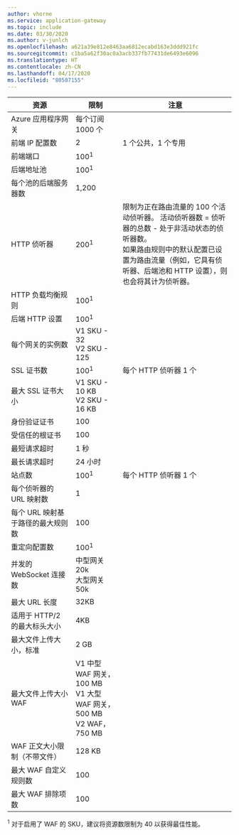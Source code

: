 ```yaml
---
author: vhorne
ms.service: application-gateway
ms.topic: include
ms.date: 03/30/2020
ms.author: v-junlch
ms.openlocfilehash: a621a39e812e8463aa6812ecabd163e3ddd921fc
ms.sourcegitcommit: c1ba5a62f30ac0a3acb337fb77431de6493e6096
ms.translationtype: HT
ms.contentlocale: zh-CN
ms.lasthandoff: 04/17/2020
ms.locfileid: "80587155"
---
```

| 资源 | 限制 | 注意 |
| --- | --- | --- |
| Azure 应用程序网关 |每个订阅 1000 个 | |
| 前端 IP 配置数 |2 |1 个公共，1 个专用 |
| 前端端口 |100<sup>1</sup> | |
| 后端地址池 |100<sup>1</sup> | |
| 每个池的后端服务器数 |1,200 | |
| HTTP 侦听器 |200<sup>1</sup> |限制为正在路由流量的 100 个活动侦听器。 活动侦听器数 = 侦听器的总数 - 处于非活动状态的侦听器数。<br>如果路由规则中的默认配置已设置为路由流量（例如，它具有侦听器、后端池和 HTTP 设置），则也会将其计为侦听器。|
| HTTP 负载均衡规则 |100<sup>1</sup> | |
| 后端 HTTP 设置 |100<sup>1</sup> | |
| 每个网关的实例数 |V1 SKU - 32<br>V2 SKU - 125 | |
| SSL 证书数 |100<sup>1</sup> |每个 HTTP 侦听器 1 个 |
| 最大 SSL 证书大小 |V1 SKU - 10 KB<br>V2 SKU - 16 KB| |
| 身份验证证书 |100 | |
| 受信任的根证书 |100 | |
| 最短请求超时 |1 秒 | |
| 最长请求超时 |24 小时 | |
| 站点数 |100<sup>1</sup> |每个 HTTP 侦听器 1 个 |
| 每个侦听器的 URL 映射数 |1 | |
| 每个 URL 映射基于路径的最大规则数|100||
| 重定向配置数 |100<sup>1</sup>| |
| 并发的 WebSocket 连接数 |中型网关 20k<br> 大型网关 50k| |
| 最大 URL 长度|32KB| |
| 适用于 HTTP/2 的最大标头大小 |4KB| |
| 最大文件上传大小，标准 |2 GB | |
| 最大文件上传大小 WAF |V1 中型 WAF 网关，100 MB<br>V1 大型 WAF 网关，500 MB<br>V2 WAF，750 MB| |
| WAF 正文大小限制（不带文件）|128 KB||
| 最大 WAF 自定义规则数|100||
| 最大 WAF 排除项数|100||

<sup>1</sup> 对于启用了 WAF 的 SKU，建议将资源数限制为 40 以获得最佳性能。

